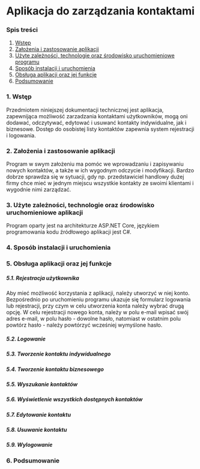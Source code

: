 # Aplikacja do zarządzania kontaktami

### Spis treści

1. [Wstęp](#1)
2. [Założenia i zastosowanie aplikacji](#2)
3. [Użyte zależności, technologie oraz środowisko uruchomieniowe programu](#3)
4. [Sposób instalacji i uruchomienia](#4)
5. [Obsługa aplikacji oraz jej funkcje](#5)
6. [Podsumowanie](#6)

### <a id="1"> 1. Wstęp

Przedmiotem niniejszej dokumentacji technicznej jest aplikacja, zapewnijąca możliwość zarzadzania kontaktami użytkowników, mogą oni dodawać, odczytywać, edytować i usuwanć kontakty indywidualne, jak i biznesowe.
Dostęp do osobistej listy kontaktów zapewnia system rejestracji i logowania.

### <a id="2">2. Założenia i zastosowanie aplikacji

Program w swym założeniu ma pomóc we wprowadzaniu i zapisywaniu nowych kontaktów, a także w ich wygodnym odczycie i modyfikacji. 
Bardzo dobrze sprawdza się w sytuacji, gdy np. przedstawiciel handlowy dużej firmy chce mieć w jednym miejscu wszystkie kontakty ze swoimi klientami i wygodnie nimi zarządzać.

### <a id="3">3. Użyte zależności, technologie oraz środowisko uruchomieniowe aplikacji

Program oparty jest na architekturze ASP.NET Core, językiem programowania kodu źródłowego aplikacji jest C#. 

### <a id="4">4. Sposób instalacji i uruchomienia

### <a id="5">5. Obsługa aplikacji oraz jej funkcje

##### 5.1. Rejestracja użytkownika

Aby mieć możliwość korzystania z aplikacji, należy utworzyć w niej konto. Bezpośrednio po uruchomieniu programu ukazuje się formularz logowania lub rejestracji, przy czym w celu utworzenia konta należy wybrać drugą opcję.
W celu rejestracji nowego konta, należy w polu e-mail wpisać swój adres e-mail, w polu hasło - dowolne hasło, natomiast w ostatnim polu powtórz hasło - należy powtórzyć wcześniej wymyślone hasło.

##### 5.2. Logowanie

##### 5.3. Tworzenie kontaktu indywidualnego

##### 5.4. Tworzenie kontaktu biznesowego

##### 5.5. Wyszukanie kontaktów

##### 5.6. Wyświetlenie wszystkich dostępnych kontaktów

##### 5.7. Edytowanie kontaktu

##### 5.8. Usuwanie kontaktu

##### 5.9. Wylogowanie

### <a id="6">6. Podsumowanie
